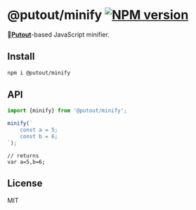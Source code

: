 # @putout/minify [![NPM version][NPMIMGURL]][NPMURL]

[NPMIMGURL]: https://img.shields.io/npm/v/@putout/minify.svg?style=flat&longCache=true
[NPMURL]: https://npmjs.org/package/@putout/minify "npm"

🐊[**Putout**](https://github.com/coderaiser/putout)-based JavaScript minifier.

## Install

```sh
npm i @putout/minify
```

## API

```js
import {minify} from '@putout/minify';

minify(`
    const a = 5;
    const b = 6;
`);
```
```
// returns
var a=5,b=6;
```

## License

MIT
